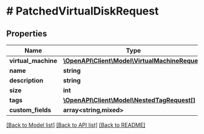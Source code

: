 # # PatchedVirtualDiskRequest

## Properties

Name | Type | Description | Notes
------------ | ------------- | ------------- | -------------
**virtual_machine** | [**\OpenAPI\Client\Model\VirtualMachineRequest**](VirtualMachineRequest.md) |  | [optional]
**name** | **string** |  | [optional]
**description** | **string** |  | [optional]
**size** | **int** |  | [optional]
**tags** | [**\OpenAPI\Client\Model\NestedTagRequest[]**](NestedTagRequest.md) |  | [optional]
**custom_fields** | **array<string,mixed>** |  | [optional]

[[Back to Model list]](../../README.md#models) [[Back to API list]](../../README.md#endpoints) [[Back to README]](../../README.md)
